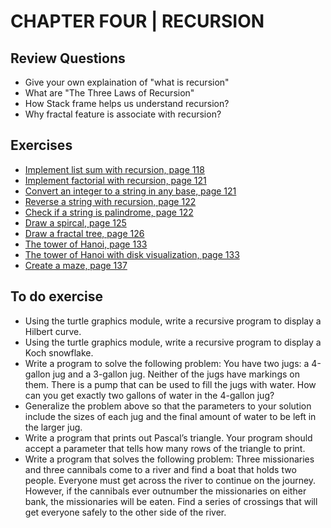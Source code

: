 # CHAPTER FOUR | RECURSION

## Review Questions
- Give your own explaination of "what is recursion"
- What are "The Three Laws of Recursion"
- How Stack frame helps us understand recursion?
- Why fractal feature is associate with recursion?


## Exercises
- [Implement list sum with recursion, page 118](./list_sum.py)
- [Implement factorial with recursion, page 121](./factorial.py)
- [Convert an integer to a string in any base, page 121](./base_converter.py)
- [Reverse a string with recursion, page 122](./reverse.py)
- [Check if a string is palindrome, page 122](./is_palindrome.py)
- [Draw a spircal, page 125](./draw_spiral.py)
- [Draw a fractal tree, page 126](./draw_fractal_tree.py)
- [The tower of Hanoi, page 133](./hanoi_tower.py)
- [The tower of Hanoi with disk visualization, page 133](./hanoi_tower_viz.py)
- [Create a maze, page 137](./maze.py)

## To do exercise
- Using the turtle graphics module, write a recursive program to display a Hilbert curve.
- Using the turtle graphics module, write a recursive program to display a Koch snowflake.
- Write a program to solve the following problem: You have two jugs: a 4-gallon jug and
a 3-gallon jug. Neither of the jugs have markings on them. There is a pump that can
be used to fill the jugs with water. How can you get exactly two gallons of water in the
4-gallon jug?
- Generalize the problem above so that the parameters to your solution include the sizes of
each jug and the final amount of water to be left in the larger jug.
- Write a program that prints out Pascal’s triangle. Your program should accept a parameter
that tells how many rows of the triangle to print.
- Write a program that solves the following problem: Three missionaries and three cannibals come to a river and find a boat that holds two people. Everyone must get across the
river to continue on the journey. However, if the cannibals ever outnumber the missionaries on either bank, the missionaries will be eaten. Find a series of crossings that will
get everyone safely to the other side of the river.
